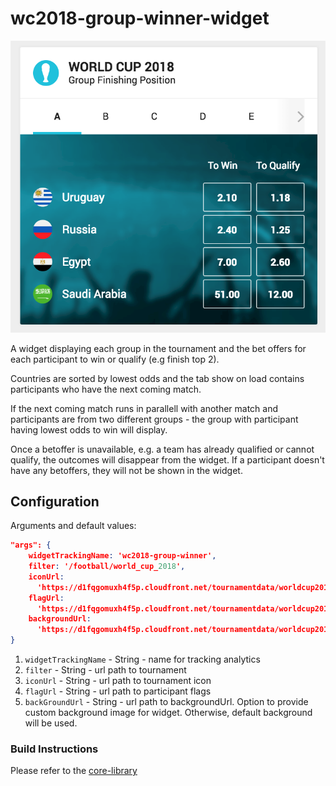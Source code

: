 # wc2018-group-winner-widget

![](./screenshot.png)

A widget displaying each group in the tournament and the bet offers for each participant to win or qualify (e.g finish top 2).

Countries are sorted by lowest odds and the tab show on load contains participants who have the next coming match.

If the next coming match runs in parallell with another match and participants are from two different groups - the group with participant having lowest odds to win will display.

Once a betoffer is unavailable, e.g. a team has already qualified or cannot qualify, the outcomes will disappear from the widget. If a participant doesn't have any betoffers, they will not be shown in the widget.

## Configuration

Arguments and default values:

```json
"args": {
    widgetTrackingName: 'wc2018-group-winner',
    filter: '/football/world_cup_2018',
    iconUrl:
      'https://d1fqgomuxh4f5p.cloudfront.net/tournamentdata/worldcup2018/icons/world_cup_2018_inverted.svg',
    flagUrl:
      'https://d1fqgomuxh4f5p.cloudfront.net/tournamentdata/worldcup2018/icons/',
    backgroundUrl:
      'https://d1fqgomuxh4f5p.cloudfront.net/tournamentdata/worldcup2018/overview-bw-bg-desktop.jpg',
}
```

1.  `widgetTrackingName` - String - name for tracking analytics
2.  `filter` - String - url path to tournament
3.  `iconUrl` - String - url path to tournament icon
4.  `flagUrl` - String - url path to participant flags
5.  `backGroundUrl` - String - url path to backgroundUrl. Option to provide custom background image for widget. Otherwise, default background will be used.

### Build Instructions

Please refer to the [core-library](https://github.com/kambi-sportsbook-widgets/widget-core-library)
